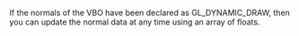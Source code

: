 If the normals of the VBO have been declared as GL_DYNAMIC_DRAW, then you can update the normal data at any time using an array of floats.
